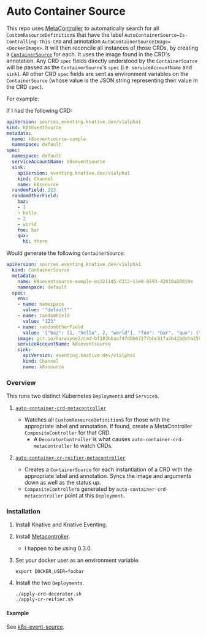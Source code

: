 # Auto Container Source

This repo uses [MetaController](https://github.com/GoogleCloudPlatform/metacontroller) to automatically search for all `CustomResourceDefinition`s that have the label `AutoContainerSource=Is-Controlling-This-CRD` and annotation `AutoContainerSourceImage=<DockerImage>`. It will then reconcile all instances of those CRDs, by creating a [`ContainerSource`](https://github.com/knative/eventing-sources/blob/master/pkg/apis/sources/v1alpha1/containersource_types.go) for each. It uses the image found in the CRD's annotation. Any CRD `spec` fields directly understood by the `ContainerSource` will be passed as the `ContainerSource`'s `spec` (i.e. `serviceAccountName` and `sink`). All other CRD `spec` fields are sent as environment variables on the `ContainerSource` (whose value is the JSON string representing their value in the CRD `spec`).

For example:

If I had the following CRD:
```yaml
apiVersion: sources.eventing.knative.dev/v1alpha1
kind: K8sEventSource
metadata:
  name: k8seventsource-sample
  namespace: default
spec:
  namespace: default
  serviceAccountName: k8seventsource
  sink:
    apiVersion: eventing.knative.dev/v1alpha1
    kind: Channel
    name: k8ssource
  randomField: 123
  randomOtherField:
    baz:
    - 1
    - hello
    - 2
    - world
    foo: bar
    qux:
      hi: there
```

Would generate the following `ContainerSource`:
```yaml
apiVersion: sources.eventing.knative.dev/v1alpha1
  kind: ContainerSource
  metadata:
    name: k8seventsource-sample-ea3211d5-0312-11e9-8193-42010a80019e
    namespace: default
  spec:
    env:
    - name: namespace
      value: '"default"'
    - name: randomField
      value: "123"
    - name: randomOtherField
      value: '{"baz": [1, "hello", 2, "world"], "foo": "bar", "qux": {"hi": "there"}}'
    image: gcr.io/harwayne2/cmd-bf183bbaaf47d0b67277bbc91fa2b42b@sha256:4f91ac63e5cc4f45a0d806be04468110d92ad3c2c71bdd265df321b50ad0f55b
    serviceAccountName: k8seventsource
    sink:
      apiVersion: eventing.knative.dev/v1alpha1
      kind: Channel
      name: k8ssource
```

### Overview

This runs two distinct Kubernetes `Deployment`s and `Service`s.

1. [`auto-container-crd-metacontroller`](config/crd-decorator.yaml)
    - Watches all `CustomResourceDefinition`s for those with the appropriate label and annotation. If found, create a MetaController `CompositeController` for that CRD.
        - A `DecoratorController` is what causes `auto-container-crd-metacontroller` to watch CRDs.

2. [`auto-container-cr-reifier-metacontroller`](config/cr-reifier.yaml)
    - Creates a `ContainerSource` for each instantiation of a CRD with the appropriate label and annotation. Syncs the image and arguments down as well as the status up.
    - `CompositeController`s generated by `auto-container-crd-metacontroller` point at this `Deployment`.


### Installation

1. Install Knative and Knative Eventing.

1. Install [Metacontroller](https://metacontroller.app/guide/install/).
    - I happen to be using 0.3.0.

1. Set your docker user as an environment variable.

    ```shell
    export DOCKER_USER=foobar
    ```

1. Install the two `Deployments`.

    ```shell
    ./apply-crd-decorator.sh
    ./apply-cr-reifier.sh
    ```

#### Example

See [k8s-event-source](k8s-event-source/README.md).
